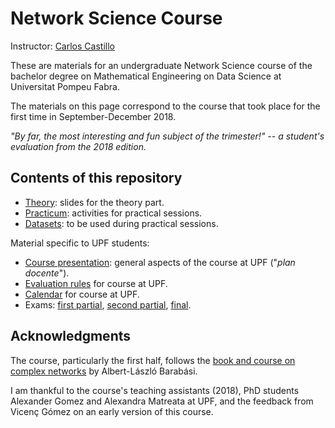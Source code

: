 # Network Science Course

Instructor: [Carlos Castillo](http://chato.cl/research)

These are materials for an undergraduate Network Science course of the bachelor degree on Mathematical Engineering on Data Science at Universitat Pompeu Fabra.

The materials on this page correspond to the course that took place for the first time in September-December 2018.

*"By far, the most interesting and fun subject of the trimester!" -- a student's evaluation from the 2018 edition.*

## Contents of this repository

* [Theory](theory/README.md): slides for the theory part.
* [Practicum](practicum/README.md): activities for practical sessions.
* [Datasets](practicum/data/README.md): to be used during practical sessions.

Material specific to UPF students:

* [Course presentation](upf/upf-course-presentation.md): general aspects of the course at UPF ("*plan docente*").
* [Evaluation rules](upf/upf-evaluation.md) for course at UPF.
* [Calendar](upf/upf-calendar.md) for course at UPF.
* Exams: [first partial](upf/ex01-en.pdf), [second partial](upf/ex02-en.pdf), [final](upf/exFF-en.pdf).

## Acknowledgments

The course, particularly the first half, follows the [book and course on complex networks](https://www.barabasilab.com/course) by Albert-László Barabási.

I am thankful to the course's teaching assistants (2018), PhD students Alexander Gomez and Alexandra Matreata at UPF, and the feedback from Vicenç Gómez on an early version of this course.
